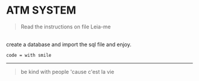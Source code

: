 
# ATM SYSTEM

> Read the instructions on file Leia-me 
<br>
create a database and import the sql file and enjoy.

`code = with smile `
<br>

---
> be kind with people 'cause c'est la vie 

